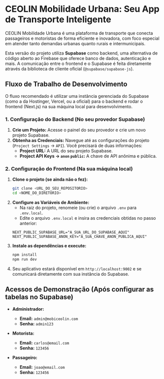 # CEOLIN Mobilidade Urbana: Seu App de Transporte Inteligente

CEOLIN Mobilidade Urbana é uma plataforma de transporte que conecta passageiros e motoristas de forma eficiente e inovadora, com foco especial em atender tanto demandas urbanas quanto rurais e intermunicipais.

Esta versão do projeto utiliza **Supabase** como backend, uma alternativa de código aberto ao Firebase que oferece banco de dados, autenticação e mais. A comunicação entre o frontend e o Supabase é feita diretamente através da biblioteca de cliente oficial (`@supabase/supabase-js`).

## Fluxo de Trabalho de Desenvolvimento

O fluxo recomendado é utilizar uma instância gerenciada do Supabase (como a da Hostinger, Vercel, ou a oficial) para o backend e rodar o frontend (Next.js) na sua máquina local para desenvolvimento.

### 1. Configuração do Backend (No seu provedor Supabase)

1.  **Crie um Projeto:** Acesse o painel do seu provedor e crie um novo projeto Supabase.
2.  **Obtenha as Credenciais:** Navegue até as configurações do projeto (`Project Settings` -> `API`). Você precisará de duas informações:
    *   **Project URL:** A URL do seu projeto Supabase.
    *   **Project API Keys -> `anon` `public`:** A chave de API anônima e pública.

### 2. Configuração do Frontend (Na sua máquina local)

1.  **Clone o projeto (se ainda não o fez):**
    ```bash
    git clone <URL_DO_SEU_REPOSITORIO>
    cd <NOME_DO_DIRETORIO>
    ```
2.  **Configure as Variáveis de Ambiente:**
    *   Na raiz do projeto, renomeie (ou crie) o arquivo `.env` para `.env.local`.
    *   Edite o arquivo `.env.local` e insira as credenciais obtidas no passo anterior:
      ```env
      NEXT_PUBLIC_SUPABASE_URL="A_SUA_URL_DO_SUPABASE_AQUI"
      NEXT_PUBLIC_SUPABASE_ANON_KEY="A_SUA_CHAVE_ANON_PUBLICA_AQUI"
      ```
3.  **Instale as dependências e execute:**
    ```bash
    npm install
    npm run dev
    ```
4.  Seu aplicativo estará disponível em `http://localhost:9002` e se comunicará diretamente com sua instância do Supabase.

## Acessos de Demonstração (Após configurar as tabelas no Supabase)

- **Administrador:**
  - **Email:** `admin@mobiceolin.com`
  - **Senha:** `admin123`

- **Motorista:**
  - **Email:** `carlos@email.com`
  - **Senha:** `123456`

- **Passageiro:**
  - **Email:** `joao@email.com`
  - **Senha:** `123456`
